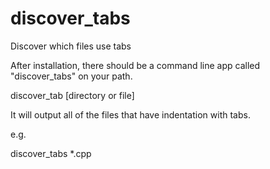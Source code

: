 discover_tabs
=============

Discover which files use tabs

After installation, there should be a command line app called "discover_tabs" on your path.

discover_tab [directory or file]

It will output all of the files that have indentation with tabs.

e.g.

discover_tabs *.cpp


